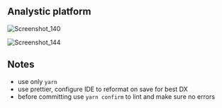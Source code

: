 
## Analystic platform

![Screenshot_140](https://user-images.githubusercontent.com/91119162/233917663-b0a94cee-da7a-463c-b385-edf5c571f1fb.png)

![Screenshot_144](https://user-images.githubusercontent.com/91119162/233917714-19521ecb-b97f-4ec6-8013-8bd6f8417bbc.png)

## Notes
- use only `yarn`
- use prettier, configure IDE to reformat on save for best DX 
- before committing use `yarn confirm` to lint and make sure no errors
